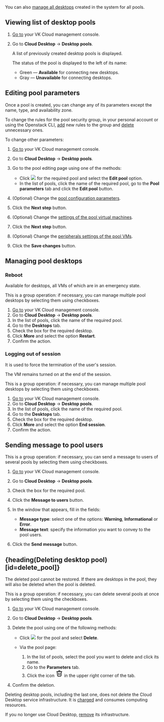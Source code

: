 <info>

You can also [manage all desktops](../../manage-desktops) created in the system for all pools.

</info>

## Viewing list of desktop pools

1. [Go to](https://msk.cloud.vk.com/app/en) your VK Cloud management console.
1. Go to **Cloud Desktop** → **Desktop pools**.

   A list of previously created desktop pools is displayed.

   The status of the pool is displayed to the left of its name:

   - Green — **Available** for connecting new desktops.
   - Gray — **Unavailable** for connecting desktops.

## Editing pool parameters

Once a pool is created, you can change any of its parameters except the name, type, and availability zone.

To change the rules for the pool security group, in your personal account or using the Openstack CLI, [add](/en/networks/vnet/instructions/secgroups#add-rule) new rules to the group and [delete](/en/networks/vnet/instructions/secgroups#delete-rule) unnecessary ones.

To change other parameters:

1. [Go to](https://msk.cloud.vk.com/app/en) your VK Cloud management console.
1. Go to **Cloud Desktop** → **Desktop pools**.
1. Go to the pool editing page using one of the methods:

   - Click ![ ](/en/assets/more-icon.svg "inline") for the required pool and select the **Edit pool** option.
   - In the list of pools, click the name of the required pool, go to the **Pool parameters** tab and click the **Edit pool** button.

1. (Optional) Change the [pool configuration parameters](/en/computing/cloud-desktops/instructions/desktops-pool/add#setup_pool_configuration).
1. Click the **Next step** button.
1. (Optional) Change the [settings of the pool virtual machines](/en/computing/cloud-desktops/instructions/desktops-pool/add#configure_pool_vms).
1. Click the **Next step** button.
1. (Optional) Change the [peripherals settings of the pool VMs](/en/computing/cloud-desktops/instructions/desktops-pool/add#configure_peripherals).
1. Click the **Save changes** button.

## Managing pool desktops

### Reboot

<info>

Available for desktops, all VMs of which are in an emergency state.

</info>

This is a group operation: if necessary, you can manage multiple pool desktops by selecting them using checkboxes.

1. [Go to](https://msk.cloud.vk.com/app/en) your VK Cloud management console.
1. Go to **Cloud Desktop** → **Desktop pools**.
1. In the list of pools, click the name of the required pool.
1. Go to the **Desktops** tab.
1. Check the box for the required desktop.
1. Click **More** and select the option **Restart**.
1. Confirm the action.

### Logging out of session

It is used to force the termination of the user's session.

<info>

The VM remains turned on at the end of the session.

</info>

This is a group operation: if necessary, you can manage multiple pool desktops by selecting them using checkboxes.

1. [Go to](https://msk.cloud.vk.com/app/en) your VK Cloud management console.
1. Go to **Cloud Desktop** → **Desktop pools**.
1. In the list of pools, click the name of the required pool.
1. Go to the **Desktops** tab.
1. Check the box for the required desktop.
1. Click **More** and select the option **End session**.
1. Confirm the action.

## Sending message to pool users

This is a group operation: if necessary, you can send a message to users of several pools by selecting them using checkboxes.

1. [Go to](https://msk.cloud.vk.com/app/en) your VK Cloud management console.
1. Go to **Cloud Desktop** → **Desktop pools**.
1. Check the box for the required pool.
1. Click the **Message to users** button.
1. In the window that appears, fill in the fields:

   - **Message type**: select one of the options: **Warning**, **Informational** or **Error**.
   - **Message text**: specify the information you want to convey to the pool users.

1. Click the **Send message** button.

## {heading(Deleting desktop pool)[id=delete_pool]}

<warn>

The deleted pool cannot be restored. If there are desktops in the pool, they will also be deleted when the pool is deleted.

</warn>

This is a group operation: if necessary, you can delete several pools at once by selecting them using the checkboxes.

1. [Go to](https://msk.cloud.vk.com/app/en) your VK Cloud management console.
1. Go to **Cloud Desktop** → **Desktop pools**.
1. Delete the pool using one of the following methods:

   - Click ![ ](/en/assets/more-icon.svg "inline") for the pool and select **Delete**.
   - Via the pool page:

     1. In the list of pools, select the pool you want to delete and click its name.
     1. Go to the **Parameters** tab.
     1. Click the icon ![Trash](assets/trash-icon.svg "inline") in the upper right corner of the tab.

1. Confirm the deletion.

<warn>

Deleting desktop pools, including the last one, does not delete the Cloud Desktop service infrastructure. It is [charged](../../../tariffication) and consumes computing resources.

If you no longer use Cloud Desktop, [remove](../../delete-vdi) its infrastructure.

</warn>

